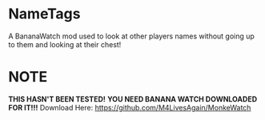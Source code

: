 # NameTags

A BananaWatch mod used to look at other players names without going up to them and looking at their chest!

# NOTE
**THIS HASN'T BEEN TESTED!**
**YOU NEED BANANA WATCH DOWNLOADED FOR IT!!!**
Download Here: https://github.com/M4LivesAgain/MonkeWatch
